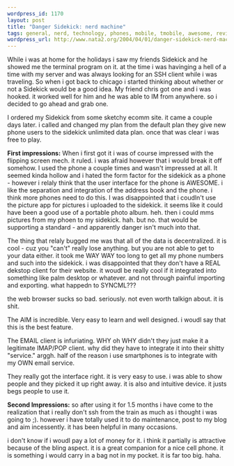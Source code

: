 ```yaml
--- 
wordpress_id: 1170
layout: post
title: "Danger Sidekick: nerd machine"
tags: general, nerd, technology, phones, mobile, tmobile, awesome, review, machine
wordpress_url: http://www.nata2.org/2004/04/01/danger-sidekick-nerd-machine/
---
```

While i was at home for the holidays i saw my friends Sidekick and he showed me the terminal program on it. at the time i was havinging a hell of a time with my server and was always looking for an SSH client while i was traveling. So when i got back to chicago i started thinking about whether or not a Sidekick would be a good idea. My friend chris got one and i was hooked. it worked well for him and he was able to IM from anywhere. so i decided to go ahead and grab one.

I ordered my Sidekick from some sketchy ecomm site. it came a couple days later. i called and changed my plan from the default plan they give new phone users to the sidekick unlimited data plan. once that was clear i was free to play.

<strong>First impressions:</strong>  When i first got it i was of course impressed with the flipping screen mech. it ruled. i was afraid however that i would break it off somehow. I used the phone a couple times and wasn't impressed at all. It seemed kinda hollow and i hated the form factor for the sidekick as a phone - however i relaly think that the user interface for the phone is AWESOME. i like the separation and integration of the address book and the phone. i think more phones need to do this. I was disappointed that i coudln't use the picture app for pictures i uploaded to the sidekick. it seems like it could have been a good use of a portable photo album. heh. then i could mms pictures from my phoen to my sidekick. hah. but no. that would be supporting a standard - and apparently danger isn't much into that.

The thing that relaly bugged me was that all of the data is decentralized. it is cool - cuz you "can't" really lose anything. but you are not able to get to your data either. it took me WAY WAY too long to get all my phone numbers and such into the sidekick. i was disappointed that they don't have a REAL dekstop client for their website. it woudl be really cool if it integrated into something like palm desktop or whatever. and not through painful importing and exporting. what happedn to SYNCML???

the web browser sucks so bad. seriously. not even worth talkign about. it is shit.

The AIM is incredible. Very easy to learn and well designed. i woudl say that this is the best feature.

The EMAIL client is infuriating. WHY oh WHY didn't they just make it a legitimate IMAP/POP client. why did they have to integrate it into their shitty "service." arggh. half of the reason i use smartphones is to integrate with my OWN email service.

They really got the interface right. it is very easy to use. i was able to show people and they picked it up right away. it is also and intuitive device. it justs begs people to use it.

<strong>Second Impressions:</strong> so after using it for 1.5 months i have come to the realization that i really don't ssh from the train as much as i thought i was going to ;). however i have totally used it to do maintenance, post to my blog and aim incessently. it has been helpful in many occasions.

i don't know if i woudl pay a lot of money for it. i think it partially is attractive because of the bling aspect. it is a great companion for a nice cell phone. it is something i would carry in a bag  not in my pocket. it is far too big. haha.
